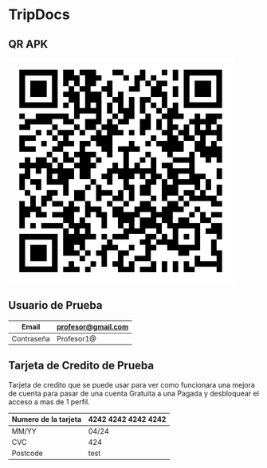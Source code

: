 # TripDocs
## QR APK
![apk](qr-tripdocs.png)
## Usuario de Prueba
Email | profesor@gmail.com |
--- | --- |
Contraseña | Profesor1@ |
## Tarjeta de Credito de Prueba
Tarjeta de credito que se puede usar para ver como funcionara una mejora de cuenta para pasar de una cuenta Gratuita a una Pagada y desbloquear el acceso a mas de 1 perfil.

Numero de la tarjeta | 4242 4242 4242 4242 |
--- | --- |
MM/YY | 04/24 |
CVC | 424 |
Postcode | test |
